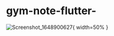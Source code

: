 # gym-note-flutter-
![Screenshot_1648900627](https://user-images.githubusercontent.com/83356942/161381994-f87f62d2-7659-422b-941e-a823410f7e45.png ){ width=50% }
